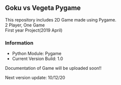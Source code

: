 ## Goku vs Vegeta Pygame
This repository includes 2D Game made using Pygame.  <br />
2 Player, One Game <br />
First year Project(2019 April) <br />


### Information
* Python Module: Pygame <br />
* Current Version Build: 1.0 <br />

Documentation of Game will be uploaded soon!!  <br />

Next version update: 10/12/20 <br />




